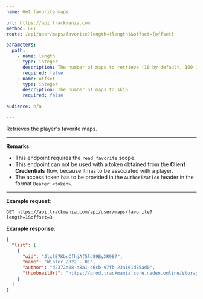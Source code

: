 ```yaml
---
name: Get favorite maps

url: https://api.trackmania.com
method: GET
route: /api/user/maps/favorite?length={length}&offset={offset}

parameters:
  path:
    - name: length
      type: integer
      description: The number of maps to retrieve (10 by default, 100 is the maximum)
      required: false
    - name: offset
      type: integer
      description: The number of maps to skip
      required: false

audience: n/a

---
```


Retrieves the player's favorite maps.

---

**Remarks**:
- This endpoint requires the `read_favorite` scope.
- This endpoint can not be used with a token obtained from the **Client Credentials** flow, because it has to be associated with a player.
- The access token has to be provided in the `Authorization` header in the format `Bearer <token>`.

---

**Example request**:
```plain
GET https://api.trackmania.com/api/user/maps/favorite?length=1&offset=3
```

**Example response**:
```json
{
  "list": [
    {
      "uid": "JlxlB7KbrCfhjAf5ld89ByXR987",
      "name": "Winter 2022 - 01",
      "author": "d2372a08-a8a1-46cb-97fb-23a161d85ad0",
      "thumbnailUrl": "https://prod.trackmania.core.nadeo.online/storageObjects/3ddb465d-0357-41c0-9946-394b96836577.jpg"
    }
  ]
}
```

